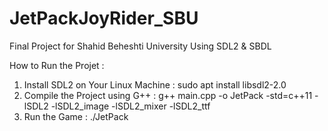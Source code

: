 # JetPackJoyRider_SBU
Final Project for Shahid Beheshti University Using SDL2 & SBDL

How to Run the Projet : 
  1. Install SDL2 on Your Linux Machine : sudo apt install libsdl2-2.0
  2. Compile the Project using G++ : g++ main.cpp -o JetPack -std=c++11 -lSDL2 -lSDL2_image -lSDL2_mixer -lSDL2_ttf
  3. Run the Game : ./JetPack
  
